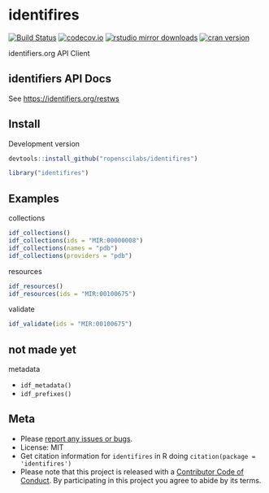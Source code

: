 identifires
===========



[![Build Status](https://travis-ci.org/ropenscilabs/identifires.svg?branch=master)](https://travis-ci.org/ropenscilabs/identifires)
[![codecov.io](https://codecov.io/github/ropenscilabs/identifires/coverage.svg?branch=master)](https://codecov.io/github/ropenscilabs/identifires?branch=master)
[![rstudio mirror downloads](http://cranlogs.r-pkg.org/badges/identifires)](https://github.com/metacran/cranlogs.app)
[![cran version](http://www.r-pkg.org/badges/version/identifires)](https://cran.r-project.org/package=identifires)

identifiers.org API Client

## identifiers API Docs

See <https://identifiers.org/restws>

## Install

Development version


```r
devtools::install_github("ropenscilabs/identifires")
```


```r
library("identifires")
```

## Examples

collections

```r
idf_collections()
idf_collections(ids = "MIR:00000008")
idf_collections(names = "pdb")
idf_collections(providers = "pdb")
```

resources

```r
idf_resources()
idf_resources(ids = "MIR:00100675")
```

validate

```r
idf_validate(ids = "MIR:00100675")
```

## not made yet 

metadata

- `idf_metadata()`
- `idf_prefixes()`


## Meta

* Please [report any issues or bugs](https://github.com/ropenscilabs/identifires/issues).
* License: MIT
* Get citation information for `identifires` in R doing `citation(package = 'identifires')`
* Please note that this project is released with a [Contributor Code of Conduct](CODE_OF_CONDUCT.md). By participating in this project you agree to abide by its terms.
